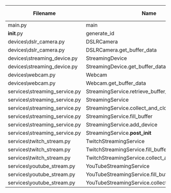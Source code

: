 
| Filename | Name | Type | Start:End Line | Complexity | Clasification |
| -------- | ---- | ---- | -------------- | ---------- | ------------- |
| main.py | main | F | 5:17 | 1 | A |
| __init__.py | generate_id | F | 9:10 | 1 | A |
| devices\dslr_camera.py | DSLRCamera | C | 6:8 | 2 | A |
| devices\dslr_camera.py | DSLRCamera.get_buffer_data | M | 7:8 | 1 | A |
| devices\streaming_device.py | StreamingDevice | C | 6:8 | 2 | A |
| devices\streaming_device.py | StreamingDevice.get_buffer_data | M | 7:8 | 1 | A |
| devices\webcam.py | Webcam | C | 10:15 | 2 | A |
| devices\webcam.py | Webcam.get_buffer_data | M | 14:15 | 1 | A |
| services\streaming_service.py | StreamingService.retrieve_buffer_data | M | 22:23 | 2 | A |
| services\streaming_service.py | StreamingService | C | 10:31 | 2 | A |
| services\streaming_service.py | StreamingService.collect_and_close_stream | M | 29:31 | 1 | A |
| services\streaming_service.py | StreamingService.fill_buffer | M | 25:27 | 1 | A |
| services\streaming_service.py | StreamingService.add_device | M | 19:20 | 1 | A |
| services\streaming_service.py | StreamingService.__post_init__ | M | 16:17 | 1 | A |
| services\twitch_stream.py | TwitchStreamingService | C | 5:18 | 3 | A |
| services\twitch_stream.py | TwitchStreamingService.fill_buffer | M | 6:11 | 2 | A |
| services\twitch_stream.py | TwitchStreamingService.collect_and_close_stream | M | 14:18 | 1 | A |
| services\youtube_stream.py | YouTubeStreamingService | C | 5:18 | 3 | A |
| services\youtube_stream.py | YouTubeStreamingService.fill_buffer | M | 6:11 | 2 | A |
| services\youtube_stream.py | YouTubeStreamingService.collect_and_close_stream | M | 14:18 | 1 | A |

